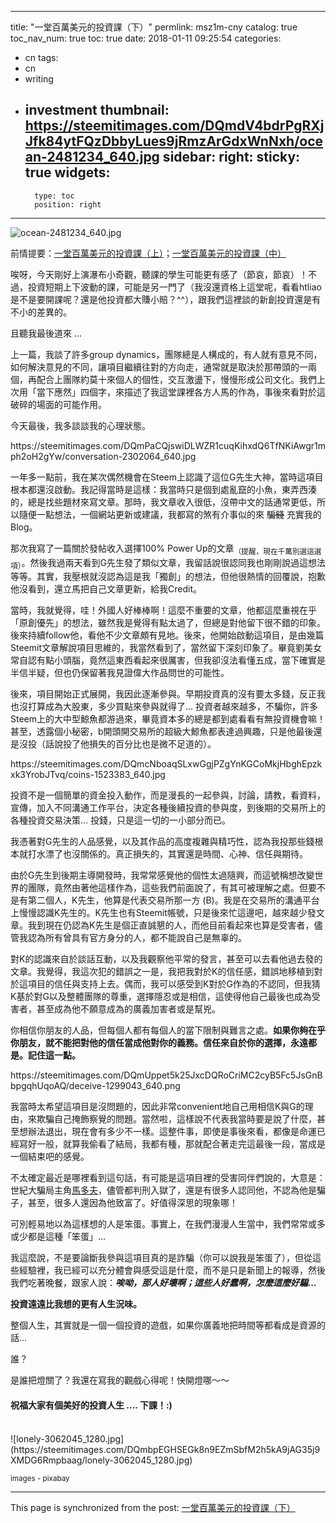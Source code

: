 
---
title: "一堂百萬美元的投資課（下）"
permlink: msz1m-cny
catalog: true
toc_nav_num: true
toc: true
date: 2018-01-11 09:25:54
categories:
- cn
tags:
- cn
- writing
- investment
thumbnail: https://steemitimages.com/DQmdV4bdrPgRXjJfk84ytFQzDbbyLues9jRmzArGdxWnNxh/ocean-2481234_640.jpg
sidebar:
    right:
        sticky: true
widgets:
    -
        type: toc
        position: right
---


![ocean-2481234_640.jpg](https://steemitimages.com/DQmdV4bdrPgRXjJfk84ytFQzDbbyLues9jRmzArGdxWnNxh/ocean-2481234_640.jpg)

前情提要：[一堂百萬美元的投資課（上）](https://steemit.com/cn/@deanliu/cny)；[一堂百萬美元的投資課（中）](https://steemit.com/cn/@deanliu/84vhs-cny)

唉呀，今天剛好上演瀑布小奇觀，聽課的學生可能更有感了（節哀，節哀）！不過，投資短期上下波動的課，可能是另一門了（我沒還資格上這堂呢，看看htliao是不是要開課呢？還是他投資都大賺小賠？^^），跟我們這裡談的新創投資還是有不小的差異的。

且聽我最後道來 ...

上一篇，我談了許多group dynamics，團隊總是人構成的，有人就有意見不同，如何解決意見的不同，讓項目繼續往對的方向走，通常就是取決於那帶頭的一兩個，再配合上團隊約莫十來個人的個性，交互激盪下，慢慢形成公司文化。我們上次用「當下應然」四個字，來描述了我這堂課裡各方人馬的作為，事後來看對於這破碎的場面的可能作用。


今天最後，我多談談我的心理狀態。

<div class='pull-right'>https://steemitimages.com/DQmPaCQjswiDLWZR1cuqKihxdQ6TfNKiAwgr1mph2oH2gYw/conversation-2302064_640.jpg</div>

一年多一點前，我在某次偶然機會在Steem上認識了這位G先生大神，當時這項目根本都還沒啟動。我記得當時是這樣：我當時只是個到處亂竄的小魚，東弄西湊的，總是找些題材來寫文章。那時，我文章收入很低，沒帶中文的話通常更低，所以隨便一點想法，一個網站更新或建議，我都寫的煞有介事似的來 <del>騙錢</del> 充實我的Blog。

那次我寫了一篇關於發帖收入選擇100% Power Up的文章<sub>（提醒，現在千萬別選這選項）</sub>。然後我過兩天看到G先生發了類似文章，我留話說很認同我也剛剛說過這想法等等。其實，我壓根就沒認為這是我「獨創」的想法，但他很熱情的回覆說，抱歉他沒看到，還立馬把自己文章更新，給我Credit。

當時，我就覺得，哇！外國人好棒棒啊！這麼不重要的文章，他都這麼重視在乎「原創優先」的想法，雖然我是覺得有點太過了，但總是對他留下很不錯的印象。後來持續follow他，看他不少文章頗有見地。後來，他開始啟動這項目，是由幾篇Steemit文章解說項目思維的，我當然看到了，當然留下深刻印象了。畢竟劉美女常自認有點小頭腦，竟然這東西看起來很厲害，但我卻沒法看懂五成，當下確實是半信半疑，但也仍保留著我見證偉大作品問世的可能性。

後來，項目開始正式展開，我因此逐漸參與。早期投資真的沒有要太多錢，反正我也沒打算成為大股東，多少買點來參與就得了... 投資者越來越多，不騙你，許多Steem上的大中型鯨魚都游過來，畢竟資本多的總是都到處看看有無投資機會嘛！甚至，透露個小秘密，b開頭開交易所的超級大鯨魚都表達過興趣，只是他最後還是沒投（話說投了他損失的百分比也是微不足道的）。

<div class='pull-right'>https://steemitimages.com/DQmcNboaqSLxwGgjPZgYnKGCoMkjHbghEpzkxk3YrobJTvq/coins-1523383_640.jpg</div>

投資不是一個簡單的資金投入動作，而是漫長的一起參與，討論，請教，看資料，宣傳，加入不同溝通工作平台，決定各種後續投資的參與度，到後期的交易所上的各種投資交易決策... 投錢，只是這一切的一小部分而已。

我憑著對G先生的人品感覺，以及其作品的高度複雜與精巧性，認為我投那些錢根本就打水漂了也沒關係的。真正損失的，其實還是時間、心神、信任與期待。

由於G先生到後期主導開發時，我常常感覺他的個性太過隨興，而這號稱想改變世界的團隊，竟然由著他這樣作為，這些我們前面說了，有其可被理解之處。但要不是有第二個人，K先生，他算是代表交易所那一方 (B)。我是在交易所的溝通平台上慢慢認識K先生的。K先生也有Steemit帳號，只是後來忙這邊吧，越來越少發文章。我到現在仍認為K先生是個正直誠懇的人，而他目前看起來也算是受害者，儘管我認為所有曾具有官方身分的人，都不能說自己是無辜的。

對K的認識來自於談話互動，以及我觀察他平常的發言，甚至可以去看他過去發的文章。我覺得，我這次犯的錯誤之一是，我把我對於K的信任感，錯誤地移植到對於這項目的信任與支持上去。偶而，我可以感受到K對於G作為的不認同，但我猜K基於對G以及整體團隊的尊重，選擇隱忍或是相信，這使得他自己最後也成為受害者，甚至成為他不願意成為的廣義加害者或是幫兇。

你相信你朋友的人品，但每個人都有每個人的當下限制與難言之處。**如果你夠在乎你朋友，就不能把對他的信任當成他對你的義務。信任來自於你的選擇，永遠都是。記住這一點。**

<div class='pull-right'>https://steemitimages.com/DQmUppet5k25JxcDQRoCriMC2cyB5Fc5JsGnBbpgqhUqoAQ/deceive-1299043_640.png</div>

我當時太希望這項目是沒問題的，因此非常convenient地自己用相信K與G的理由，來欺騙自己掩飾察覺的問題。當然啦，這樣說不代表我當時要是說了什麼，甚至想辦法退出，現在會有多少不一樣。這整件事，即使是事後來看，都像是命運已經寫好一般，就算我偷看了結局，我都有種，那就配合著走完這最後一段，當成是一個結束吧的感覺。

不太確定最近是哪裡看到這句話，有可能是這項目裡的受害同伴們說的，大意是：世紀大騙局主角[馬多夫](https://www.hk01.com/%E5%9C%8B%E9%9A%9B/65838/%E4%B8%96%E7%B4%80%E9%A8%99%E5%B1%80%E4%B8%BB%E8%85%A6%E9%A6%AC%E5%A4%9A%E5%A4%AB%E5%85%A5%E5%86%8A-%E7%B9%BC%E7%BA%8C%E5%AF%8C%E8%B2%B4-%E5%A3%9F%E6%96%B7%E7%9B%A3%E7%8D%84%E7%86%B1%E6%9C%B1%E5%8F%A4%E5%8A%9B%E5%B8%82%E5%A0%B4)，儘管都判刑入獄了，還是有很多人認同他，不認為他是騙子，甚至，很多人還因為他致富了。好值得深思的現象哪！

可別輕易地以為這樣想的人是笨蛋。事實上，在我們漫漫人生當中，我們常常或多或少都是這種「笨蛋」... 

我這麼說，不是要論斷我參與這項目真的是詐騙（你可以說我是笨蛋了），但從這些經驗裡，我已經可以充分體會與感受這是什麼，而不是只是新聞上的報導，然後我們吃著晚餐，跟家人說：***唉呦，那人好壞啊；這些人好蠢啊，怎麼這麼好騙...***

**投資遠遠比我想的更有人生況味。**

整個人生，其實就是一個一個投資的遊戲，如果你廣義地把時間等都看成是資源的話...

誰？

是誰把燈關了？我還在寫我的觀戲心得呢！快開燈哪～～

#### 祝福大家有個美好的投資人生 ....  下課！:)

<br>
![lonely-3062045_1280.jpg](https://steemitimages.com/DQmbpEGHSEGk8n9EZmSbfM2h5kA9jAG35j9XMDG6Rmpbaag/lonely-3062045_1280.jpg)

<sub>images - pixabay</sub>

- - -

This page is synchronized from the post: [一堂百萬美元的投資課（下）](https://steemit.com/@deanliu/msz1m-cny)
